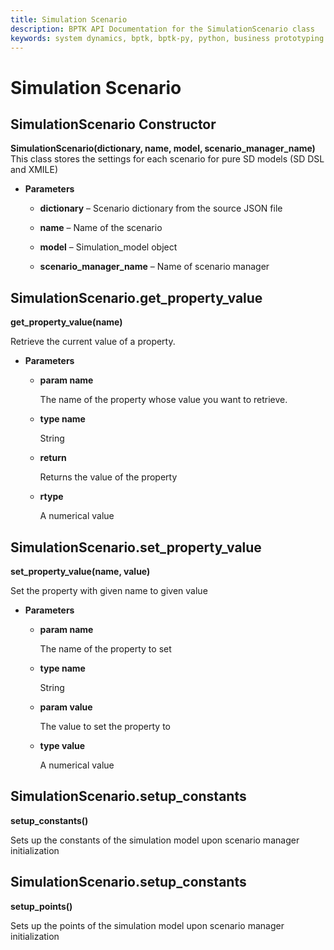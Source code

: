 ```yaml
---
title: Simulation Scenario
description: BPTK API Documentation for the SimulationScenario class
keywords: system dynamics, bptk, bptk-py, python, business prototyping
---
```


# Simulation Scenario

## SimulationScenario Constructor

**SimulationScenario(dictionary, name, model, scenario_manager_name)**
This class stores the settings for each scenario for pure SD models (SD DSL and XMILE)

* **Parameters**

    
    * **dictionary** – Scenario dictionary from the source JSON file


    * **name** – Name of the scenario


    * **model** – Simulation_model object


    * **scenario_manager_name** – Name of scenario manager

## SimulationScenario.get_property_value

**get_property_value(name)**

Retrieve the current value of a property.

* **Parameters**
    
    * **param name**

        The name of the property whose value you want to retrieve.

    * **type name**

        String

    * **return**

        Returns the value of the property

    * **rtype**

        A numerical value

## SimulationScenario.set_property_value

**set_property_value(name, value)**

Set the property with given name to given value

* **Parameters**
    
    * **param name**

        The name of the property to set

    * **type name**

        String

    * **param value**

        The value to set the property to

    * **type value**

        A numerical value

## SimulationScenario.setup_constants

**setup_constants()**

Sets up the constants of the simulation model upon scenario manager initialization

## SimulationScenario.setup_constants

**setup_points()**

Sets up the points of the simulation model upon scenario manager initialization
